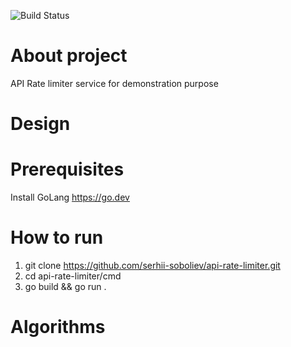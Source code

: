 ![Build Status](https://github.com/serhii-soboliev/api-rate-limiter/actions/workflows/go.yml/badge.svg)

# About project

API Rate limiter service for demonstration purpose

# Design

# Prerequisites

Install GoLang https://go.dev

# How to run

1. git clone <https://github.com/serhii-soboliev/api-rate-limiter.git>
2. cd api-rate-limiter/cmd
3. go build && go run .

# Algorithms
